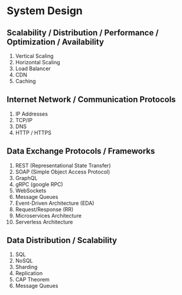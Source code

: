 # System Design

## Scalability / Distribution / Performance / Optimization / Availability

  1. Vertical Scaling
  2. Horizontal Scaling
  3. Load Balancer
  4. CDN
  5. Caching

## Internet Network / Communication Protocols

  1. IP Addresses
  2. TCP/IP
  3. DNS
  4. HTTP / HTTPS

## Data Exchange Protocols / Frameworks

  1. REST (Representational State Transfer)
  2. SOAP (Simple Object Access Protocol)
  3. GraphQL
  4. gRPC (google RPC)
  5. WebSockets
  6. Message Queues
  7. Event-Driven Architecture (EDA)
  8. Request/Response (RR)
  9. Microservices Architecture
  10. Serverless Architecture

## Data Distribution / Scalability

  1. SQL
  2. NoSQL
  3. Sharding
  4. Replication
  5. CAP Theorem
  6. Message Queues
